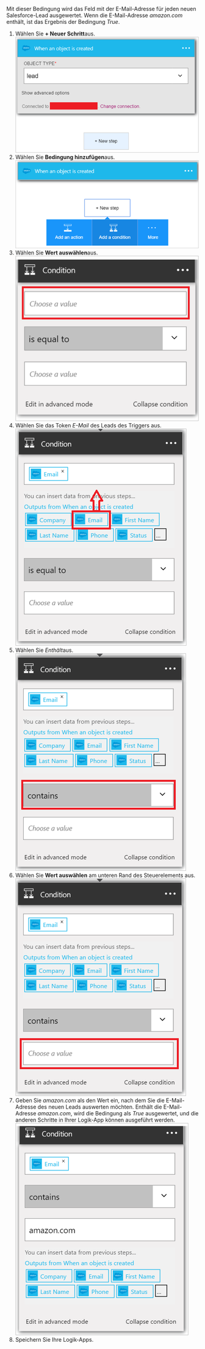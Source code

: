 Mit dieser Bedingung wird das Feld mit der E-Mail-Adresse für jeden neuen Salesforce-Lead ausgewertet. Wenn die E-Mail-Adresse *amazon.com* enthält, ist das Ergebnis der Bedingung *True*.

1. Wählen Sie **+ Neuer Schritt**aus.  
   ![Salesforce-Bedingung – Abbildung 1](./media/connectors-create-api-salesforce/condition-1.png)   
2. Wählen Sie **Bedingung hinzufügen**aus.    
   ![Salesforce-Bedingung – Abbildung 2](./media/connectors-create-api-salesforce/condition-2.png)  
3. Wählen Sie **Wert auswählen**aus.    
   ![Salesforce-Bedingung – Abbildung 3](./media/connectors-create-api-salesforce/condition-3.png)  
4. Wählen Sie das Token *E-Mail* des Leads des Triggers aus.    
   ![Salesforce-Bedingung – Abbildung 4](./media/connectors-create-api-salesforce/condition-4.png)  
5. Wählen Sie *Enthält*aus.      
   ![Salesforce-Bedingung – Abbildung 5](./media/connectors-create-api-salesforce/condition-5.png)  
6. Wählen Sie **Wert auswählen** am unteren Rand des Steuerelements aus.     
   ![Salesforce-Bedingung – Abbildung 6](./media/connectors-create-api-salesforce/condition-6.png)  
7. Geben Sie *amazon.com* als den Wert ein, nach dem Sie die E-Mail-Adresse des neuen Leads auswerten möchten. Enthält die E-Mail-Adresse *amazon.com*, wird die Bedingung als *True* ausgewertet, und die anderen Schritte in Ihrer Logik-App können ausgeführt werden.    
   ![Salesforce-Bedingung – Abbildung 7](./media/connectors-create-api-salesforce/condition-7.png)  
8. Speichern Sie Ihre Logik-Apps.  

